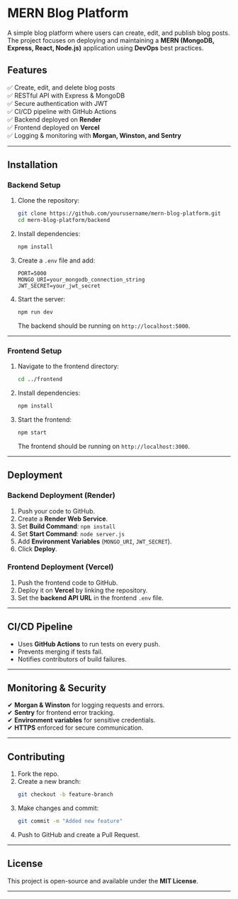 
# **MERN Blog Platform**  

A simple blog platform where users can create, edit, and publish blog posts. The project focuses on deploying and maintaining a **MERN (MongoDB, Express, React, Node.js)** application using **DevOps** best practices.  

## **Features**  
✅ Create, edit, and delete blog posts  
✅ RESTful API with Express & MongoDB  
✅ Secure authentication with JWT  
✅ CI/CD pipeline with GitHub Actions  
✅ Backend deployed on **Render**  
✅ Frontend deployed on **Vercel**  
✅ Logging & monitoring with **Morgan, Winston, and Sentry**  

---

## **Installation**  

### **Backend Setup**  
1. Clone the repository:  
   ```bash
   git clone https://github.com/yourusername/mern-blog-platform.git
   cd mern-blog-platform/backend
   ```  
2. Install dependencies:  
   ```bash
   npm install
   ```  
3. Create a `.env` file and add:  
   ```env
   PORT=5000
   MONGO_URI=your_mongodb_connection_string
   JWT_SECRET=your_jwt_secret
   ```  
4. Start the server:  
   ```bash
   npm run dev
   ```  
   The backend should be running on `http://localhost:5000`.  

---

### **Frontend Setup**  
1. Navigate to the frontend directory:  
   ```bash
   cd ../frontend
   ```  
2. Install dependencies:  
   ```bash
   npm install
   ```  
3. Start the frontend:  
   ```bash
   npm start
   ```  
   The frontend should be running on `http://localhost:3000`.  

---

## **Deployment**  

### **Backend Deployment (Render)**  
1. Push your code to GitHub.  
2. Create a **Render Web Service**.  
3. Set **Build Command**: `npm install`  
4. Set **Start Command**: `node server.js`  
5. Add **Environment Variables** (`MONGO_URI`, `JWT_SECRET`).  
6. Click **Deploy**.  

### **Frontend Deployment (Vercel)**  
1. Push the frontend code to GitHub.  
2. Deploy it on **Vercel** by linking the repository.  
3. Set the **backend API URL** in the frontend `.env` file.  

---

## **CI/CD Pipeline**  
- Uses **GitHub Actions** to run tests on every push.  
- Prevents merging if tests fail.  
- Notifies contributors of build failures.  

---

## **Monitoring & Security**  
✔ **Morgan & Winston** for logging requests and errors.  
✔ **Sentry** for frontend error tracking.  
✔ **Environment variables** for sensitive credentials.  
✔ **HTTPS** enforced for secure communication.  

---

## **Contributing**  
1. Fork the repo.  
2. Create a new branch:  
   ```bash
   git checkout -b feature-branch
   ```  
3. Make changes and commit:  
   ```bash
   git commit -m "Added new feature"
   ```  
4. Push to GitHub and create a Pull Request.  

---

## **License**  
This project is open-source and available under the **MIT License**.  

---
